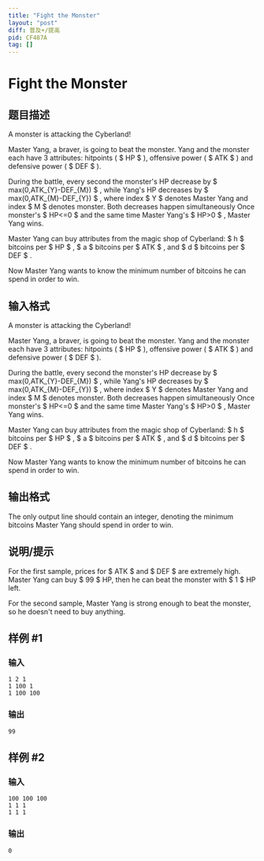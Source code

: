 ```yaml
---
title: "Fight the Monster"
layout: "post"
diff: 普及+/提高
pid: CF487A
tag: []
---
```


# Fight the Monster

## 题目描述

A monster is attacking the Cyberland!

Master Yang, a braver, is going to beat the monster. Yang and the monster each have 3 attributes: hitpoints ( $ HP $ ), offensive power ( $ ATK $ ) and defensive power ( $ DEF $ ).

During the battle, every second the monster's HP decrease by $ max(0,ATK_{Y}-DEF_{M}) $ , while Yang's HP decreases by $ max(0,ATK_{M}-DEF_{Y}) $ , where index $ Y $ denotes Master Yang and index $ M $ denotes monster. Both decreases happen simultaneously Once monster's $ HP<=0 $ and the same time Master Yang's $ HP>0 $ , Master Yang wins.

Master Yang can buy attributes from the magic shop of Cyberland: $ h $ bitcoins per $ HP $ , $ a $ bitcoins per $ ATK $ , and $ d $ bitcoins per $ DEF $ .

Now Master Yang wants to know the minimum number of bitcoins he can spend in order to win.

## 输入格式

A monster is attacking the Cyberland!

Master Yang, a braver, is going to beat the monster. Yang and the monster each have 3 attributes: hitpoints ( $ HP $ ), offensive power ( $ ATK $ ) and defensive power ( $ DEF $ ).

During the battle, every second the monster's HP decrease by $ max(0,ATK_{Y}-DEF_{M}) $ , while Yang's HP decreases by $ max(0,ATK_{M}-DEF_{Y}) $ , where index $ Y $ denotes Master Yang and index $ M $ denotes monster. Both decreases happen simultaneously Once monster's $ HP<=0 $ and the same time Master Yang's $ HP>0 $ , Master Yang wins.

Master Yang can buy attributes from the magic shop of Cyberland: $ h $ bitcoins per $ HP $ , $ a $ bitcoins per $ ATK $ , and $ d $ bitcoins per $ DEF $ .

Now Master Yang wants to know the minimum number of bitcoins he can spend in order to win.

## 输出格式

The only output line should contain an integer, denoting the minimum bitcoins Master Yang should spend in order to win.

## 说明/提示

For the first sample, prices for $ ATK $ and $ DEF $ are extremely high. Master Yang can buy $ 99 $ HP, then he can beat the monster with $ 1 $ HP left.

For the second sample, Master Yang is strong enough to beat the monster, so he doesn't need to buy anything.

## 样例 #1

### 输入

```
1 2 1
1 100 1
1 100 100

```

### 输出

```
99

```

## 样例 #2

### 输入

```
100 100 100
1 1 1
1 1 1

```

### 输出

```
0

```

